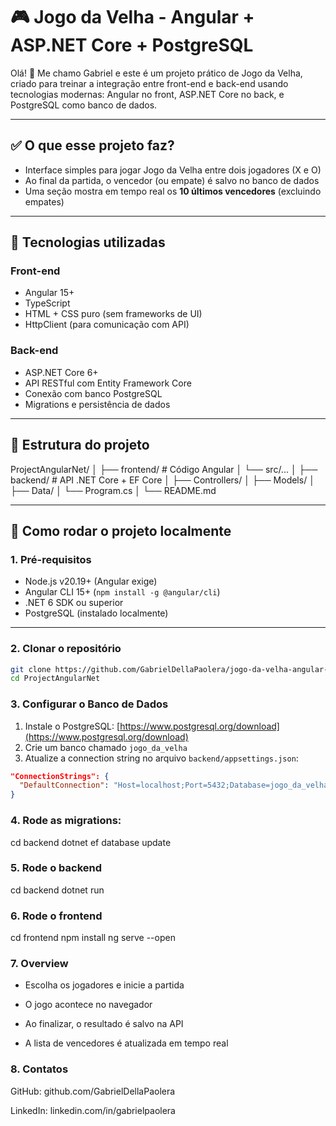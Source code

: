 # 🎮 Jogo da Velha - Angular + ASP.NET Core + PostgreSQL

Olá! 👋 Me chamo Gabriel e este é um projeto prático de Jogo da Velha, criado para treinar a integração entre front-end e back-end usando tecnologias modernas: Angular no front, ASP.NET Core no back, e PostgreSQL como banco de dados.

---

## ✅ O que esse projeto faz?

- Interface simples para jogar Jogo da Velha entre dois jogadores (X e O)
- Ao final da partida, o vencedor (ou empate) é salvo no banco de dados
- Uma seção mostra em tempo real os **10 últimos vencedores** (excluindo empates)

---

## 🧱 Tecnologias utilizadas

### Front-end
- Angular 15+
- TypeScript
- HTML + CSS puro (sem frameworks de UI)
- HttpClient (para comunicação com API)

### Back-end
- ASP.NET Core 6+
- API RESTful com Entity Framework Core
- Conexão com banco PostgreSQL
- Migrations e persistência de dados

---

## 📂 Estrutura do projeto

ProjectAngularNet/
│
├── frontend/ # Código Angular
│ └── src/...
│
├── backend/ # API .NET Core + EF Core
│ ├── Controllers/
│ ├── Models/
│ ├── Data/
│ └── Program.cs
│
└── README.md 

---

## 🔧 Como rodar o projeto localmente

### 1. Pré-requisitos

- Node.js v20.19+ (Angular exige)
- Angular CLI 15+ (`npm install -g @angular/cli`)
- .NET 6 SDK ou superior
- PostgreSQL (instalado localmente)

---

### 2. Clonar o repositório

```bash
git clone https://github.com/GabrielDellaPaolera/jogo-da-velha-angular-net.git
cd ProjectAngularNet
```


### 3. Configurar o Banco de Dados

1. Instale o PostgreSQL: [https://www.postgresql.org/download](https://www.postgresql.org/download)
2. Crie um banco chamado `jogo_da_velha`
3. Atualize a connection string no arquivo `backend/appsettings.json`:

```json
"ConnectionStrings": {
  "DefaultConnection": "Host=localhost;Port=5432;Database=jogo_da_velha;Username=postgres;Password=SUA_SENHA_AQUI"
}

```

### 4. Rode as migrations:

cd backend
dotnet ef database update

### 5. Rode o backend 

cd backend
dotnet run


### 6. Rode o frontend

cd frontend
npm install
ng serve --open


### 7. Overview 

- Escolha os jogadores e inicie a partida

- O jogo acontece no navegador

- Ao finalizar, o resultado é salvo na API

- A lista de vencedores é atualizada em tempo real


### 8. Contatos 

GitHub: github.com/GabrielDellaPaolera

LinkedIn: linkedin.com/in/gabrielpaolera
